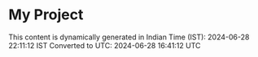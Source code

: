 # My Project

This content is dynamically generated in Indian Time (IST): 2024-06-28 22:11:12 IST
Converted to UTC: 2024-06-28 16:41:12 UTC
